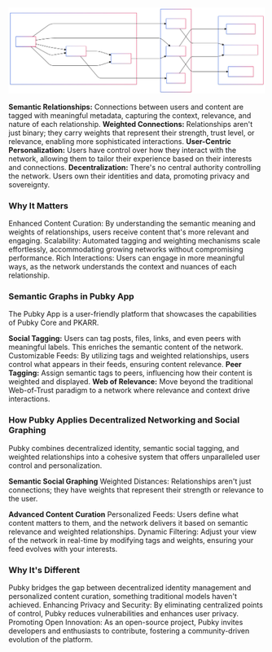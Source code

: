 
![Semantic Social graph](Explore/images/mermaid_charts/semantic_social_graph.svg)

**Semantic Relationships:** Connections between users and content are tagged with meaningful metadata, capturing the context, relevance, and nature of each relationship.
**Weighted Connections:** Relationships aren't just binary; they carry weights that represent their strength, trust level, or relevance, enabling more sophisticated interactions.
**User-Centric Personalization:** Users have control over how they interact with the network, allowing them to tailor their experience based on their interests and connections.
**Decentralization:** There's no central authority controlling the network. Users own their identities and data, promoting privacy and sovereignty.

### Why It Matters
Enhanced Content Curation: By understanding the semantic meaning and weights of relationships, users receive content that's more relevant and engaging.
Scalability: Automated tagging and weighting mechanisms scale effortlessly, accommodating growing networks without compromising performance.
Rich Interactions: Users can engage in more meaningful ways, as the network understands the context and nuances of each relationship.

### Semantic Graphs in Pubky App

The Pubky App is a user-friendly platform that showcases the capabilities of Pubky Core and PKARR.

**Social Tagging:** Users can tag posts, files, links, and even peers with meaningful labels. This enriches the semantic content of the network.
Customizable Feeds: By utilizing tags and weighted relationships, users control what appears in their feeds, ensuring content relevance.
**Peer Tagging:** Assign semantic tags to peers, influencing how their content is weighted and displayed.
**Web of Relevance:** Move beyond the traditional Web-of-Trust paradigm to a network where relevance and context drive interactions.

### How Pubky Applies Decentralized Networking and Social Graphing
Pubky combines decentralized identity, semantic social tagging, and weighted relationships into a cohesive system that offers unparalleled user control and personalization.

**Semantic Social Graphing**
Weighted Distances: Relationships aren't just connections; they have weights that represent their strength or relevance to the user.

**Advanced Content Curation**
Personalized Feeds: Users define what content matters to them, and the network delivers it based on semantic relevance and weighted relationships.
Dynamic Filtering: Adjust your view of the network in real-time by modifying tags and weights, ensuring your feed evolves with your interests.

### Why It's Different
Pubky bridges the gap between decentralized identity management and personalized content curation, something traditional models haven't achieved.
Enhancing Privacy and Security: By eliminating centralized points of control, Pubky reduces vulnerabilities and enhances user privacy.
Promoting Open Innovation: As an open-source project, Pubky invites developers and enthusiasts to contribute, fostering a community-driven evolution of the platform.
